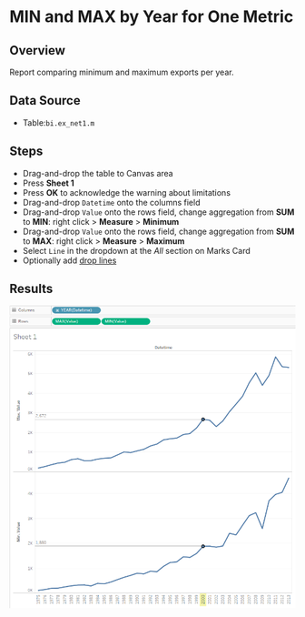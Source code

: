 # MIN and MAX by Year for One Metric

## Overview

Report comparing minimum and maximum exports per year.

## Data Source

* Table:`bi.ex_net1.m`

## Steps

- Drag-and-drop the table to Canvas area
- Press **Sheet 1**
- Press **OK** to acknowledge the warning about limitations
- Drag-and-drop `Datetime` onto the columns field
- Drag-and-drop `Value` onto the rows field, change aggregation from **SUM** to **MIN**: right click > **Measure** > **Minimum**
- Drag-and-drop `Value` onto the rows field, change aggregation from **SUM** to **MAX**: right click > **Measure** > **Maximum**
- Select `Line` in the dropdown at the _All_ section on Marks Card
- Optionally add [drop lines](comparision_of_two_metrics_at_one_bar_graph.md#drop-lines)

## Results

![](../images/max_min.png)
